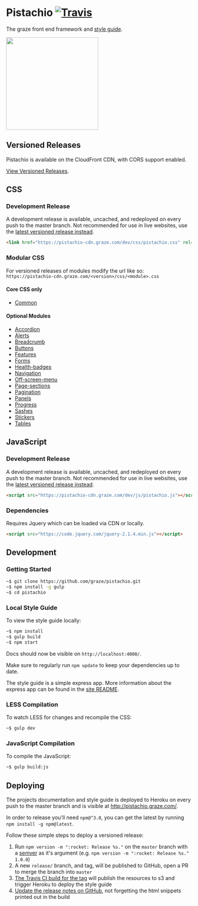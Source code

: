 # Pistachio [![Travis][img-travis]][travis]

[travis]: https://travis-ci.org/graze/pistachio
[heroku]: http://pistachio.graze.com

[img-travis]: https://img.shields.io/travis/graze/pistachio/master.svg

The graze front end framework and [style guide](http://pistachio.graze.com).

<img src="http://i.giphy.com/104bRNqTMy2wE.gif" width="250">

## Versioned Releases

Pistachio is available on the CloudFront CDN, with CORS support enabled.

[View Versioned Releases](https://github.com/graze/pistachio/releases).

## CSS

### Development Release

A development release is available, uncached, and redeployed on every push to the master branch. Not recommended for use in live websites, use the [latest versioned release instead](https://github.com/graze/pistachio/releases).

```html
<link href="https://pistachio-cdn.graze.com/dev/css/pistachio.css" rel="stylesheet">
```

### Modular CSS

For versioned releases of modules modify the url like so: `https://pistachio-cdn.graze.com/<version>/css/<module>.css`

#### Core CSS only

 - [Common](https://pistachio-cdn.graze.com/dev/css/common.css)

#### Optional Modules

 - [Accordion](https://pistachio-cdn.graze.com/dev/css/accordion.css)
 - [Alerts](https://pistachio-cdn.graze.com/dev/css/alerts.css)
 - [Breadcrumb](https://pistachio-cdn.graze.com/dev/css/breadcrumb.css)
 - [Buttons](https://pistachio-cdn.graze.com/dev/css/buttons.css)
 - [Features](https://pistachio-cdn.graze.com/dev/css/features.css)
 - [Forms](https://pistachio-cdn.graze.com/dev/css/forms.css)
 - [Health-badges](https://pistachio-cdn.graze.com/dev/css/health-badges.css)
 - [Navigation](https://pistachio-cdn.graze.com/dev/css/navigation.css)
 - [Off-screen-menu](https://pistachio-cdn.graze.com/dev/css/off-screen-menu.css)
 - [Page-sections](https://pistachio-cdn.graze.com/dev/css/page-sections.css)
 - [Pagination](https://pistachio-cdn.graze.com/dev/css/pagination.css)
 - [Panels](https://pistachio-cdn.graze.com/dev/css/panels.css)
 - [Progress](https://pistachio-cdn.graze.com/dev/css/progress.css)
 - [Sashes](https://pistachio-cdn.graze.com/dev/css/sashes.css)
 - [Stickers](https://pistachio-cdn.graze.com/dev/css/stickers.css)
 - [Tables](https://pistachio-cdn.graze.com/dev/css/tables.css)

## JavaScript

### Development Release

A development release is available, uncached, and redeployed on every push to the master branch. Not recommended for use in live websites, use the [latest versioned release instead](https://github.com/graze/pistachio/releases).

```html
<script src="https://pistachio-cdn.graze.com/dev/js/pistachio.js"></script>
```

### Dependencies

Requires Jquery which can be loaded via CDN or locally.

```html
<script src="https://code.jquery.com/jquery-2.1.4.min.js"></script>
```

## Development

### Getting Started

```bash
~$ git clone https://github.com/graze/pistachio.git
~$ npm install -g gulp
~$ cd pistachio
```

### Local Style Guide

To view the style guide locally:

```bash
~$ npm install
~$ gulp build
~$ npm start
```

Docs should now be visible on ```http://localhost:4000/```.

Make sure to regularly run `npm update` to keep your dependencies up to date.

The style guide is a simple express app. More information about the express app can be found in the [site README](site/README.md).

### LESS Compilation

To watch LESS for changes and recompile the CSS:

```bash
~$ gulp dev
```

### JavaScript Compilation

To compile the JavaScript:

```bash
~$ gulp build:js
```

## Deploying

The projects documentation and style guide is deployed to Heroku on every push to the master branch and is visible at http://pistachio.graze.com/.

In order to release you'll need `npm@^3.0`, you can get the latest by running `npm install -g npm@latest`.

Follow these simple steps to deploy a versioned release:

1. Run `npm version -m ":rocket: Release %s."` on the `master` branch with a [semver](http://semver.org/) as it's argument (e.g. `npm version -m ":rocket: Release %s." 1.0.0`)
2. A new `release/` branch, and tag, will be published to GitHub, open a PR to merge the branch into `master`
3. [The Travis CI build for the tag](https://travis-ci.org/graze/pistachio/builds) will publish the resources to s3 and trigger Heroku to deploy the style guide
4. [Update the release notes on GitHub](https://github.com/graze/pistachio/releases), not forgetting the html snippets printed out in the build

